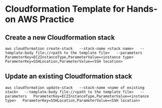 # Cloudformation Template for Hands-on AWS Practice
## Create a new Cloudformation stack
`
aws cloudformation create-stack  
    --stack-name <stack name>  
    --template-body file://<path to the template file>  
    --parameters  
        ParameterKey=EC2InstanceType,ParameterValue=<instance type>   
        ParameterKey=SSHLocation,ParameterValue=<SSH location>  
`
  
## Update an existing Cloudformation stack
`
aws cloudformation update-stack  
    --stack-name <name of existing stack>  
    --template-body file://<path to the template file>  
    --parameters  
        ParameterKey=EC2InstanceType,ParameterValue=<instance type>  
        ParameterKey=SSHLocation,ParameterValue=<SSH location>  
`
